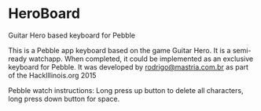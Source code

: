 # HeroBoard
Guitar Hero based keyboard for Pebble

This is a Pebble app keyboard based on the game Guitar Hero. 
It is a semi-ready watchapp. When completed, it could be implemented as an exclusive keyboard for Pebble. 
It was developed by rodrigo@mastria.com.br as part of the HackIllinois.org 2015

Pebble watch instructions: Long press up button to delete all characters, long press down button for space.
